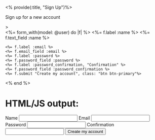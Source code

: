 <% provide(:title, "Sign Up")%>

<p>Sign up for a new account</p>
<div class="row">
  <div class="col-md-6 col-md-offset-3">

  </div>
</div>>

<div class="col-md-6 col-md-offset-3">
  <%= form_with(model: @user) do |f| %>
    <%= f.label :name %>
    <%= f.text_field :name %>
    
    <%= f.label :email %>
    <%= f.email_field :email %>
    <%= f.label :password %>
    <%= f.password_field :password %>
    <%= f.label :password_confirmation, "Confirmation" %>
    <%= f.password_field :password_confirmation %>
    <%= f.submit "Create my account", class: "btn btn-primary"%>
<% end %>
  </div>
</div>

# HTML/JS output:

<form accept-charset="UTF-8" action="/users" class="new_user"
 id="new_user" method="post">
 <input name="authenticity_token" type="hidden"
 value="NNb6+J/j46LcrgYUC60wQ2titMuJQ5lLqyAbnbAUkdo=" />
 <label for="user_name">Name</label>
 <input id="user_name" name="user[name]" type="text" />
 <label for="user_email">Email</label>
 <input id="user_email" name="user[email]" type="email" />
 <label for="user_password">Password</label>
 <input id="user_password" name="user[password]"
 type="password" />
 <label for="user_password_confirmation">Confirmation</label>
 <input id="user_password_confirmation"
 name="user[password_confirmation]" type="password" />
 <input class="btn btn-primary" name="commit" type="submit"
 value="Create my account" />
</form>
